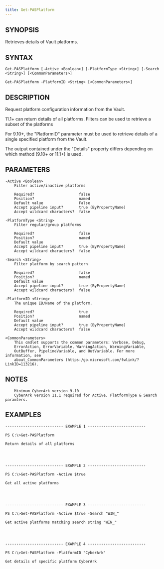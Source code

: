 ```yaml
---
title: Get-PASPlatform
---
```


## SYNOPSIS

Retrieves details of Vault platforms.

## SYNTAX

    Get-PASPlatform [-Active <Boolean>] [-PlatformType <String>] [-Search <String>] [<CommonParameters>]

    Get-PASPlatform -PlatformID <String> [<CommonParameters>]

## DESCRIPTION

Request platform configuration information from the Vault.

11.1+ can return details of all platforms.
Filters can be used to retrieve a subset of the platforms

For 9.10+, the "PlatformID" parameter must be used to retrieve details of a single
specified platform from the Vault.

The output contained under the "Details" property differs depending
on which method (9.10+ or 11.1+) is used.

## PARAMETERS

    -Active <Boolean>
        Filter active/inactive platforms

        Required?                    false
        Position?                    named
        Default value                False
        Accept pipeline input?       true (ByPropertyName)
        Accept wildcard characters?  false

    -PlatformType <String>
        Filter regular/group platforms

        Required?                    false
        Position?                    named
        Default value
        Accept pipeline input?       true (ByPropertyName)
        Accept wildcard characters?  false

    -Search <String>
        Filter platform by search pattern

        Required?                    false
        Position?                    named
        Default value
        Accept pipeline input?       true (ByPropertyName)
        Accept wildcard characters?  false

    -PlatformID <String>
        The unique ID/Name of the platform.

        Required?                    true
        Position?                    named
        Default value
        Accept pipeline input?       true (ByPropertyName)
        Accept wildcard characters?  false

    <CommonParameters>
        This cmdlet supports the common parameters: Verbose, Debug,
        ErrorAction, ErrorVariable, WarningAction, WarningVariable,
        OutBuffer, PipelineVariable, and OutVariable. For more information, see
        about_CommonParameters (https:/go.microsoft.com/fwlink/?LinkID=113216).

## NOTES

        Minimum CyberArk version 9.10
        CyberArk version 11.1 required for Active, PlatformType & Search paramters.

## EXAMPLES

    -------------------------- EXAMPLE 1 --------------------------

    PS C:\>Get-PASPlatform

    Return details of all platforms




    -------------------------- EXAMPLE 2 --------------------------

    PS C:\>Get-PASPlatform -Active $true

    Get all active platforms




    -------------------------- EXAMPLE 3 --------------------------

    PS C:\>Get-PASPlatform -Active $true -Search "WIN_"

    Get active platforms matching search string "WIN_"




    -------------------------- EXAMPLE 4 --------------------------

    PS C:\>Get-PASPlatform -PlatformID "CyberArk"

    Get details of specific platform CyberArk
